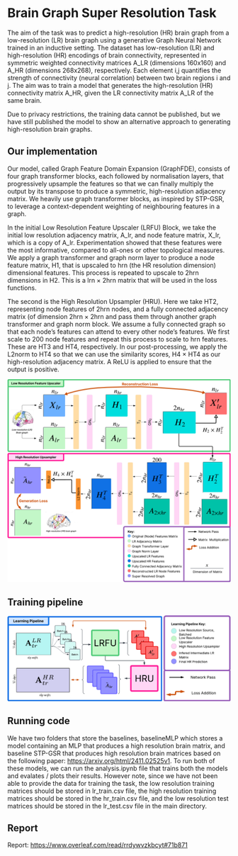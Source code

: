 # Brain Graph Super Resolution Task
The aim of the task was to predict a high-resolution (HR) brain graph from a low-resolution (LR) brain graph using a generative Graph Neural Network trained in an inductive setting.
The dataset has low-resolution (LR) and high-resolution (HR) encodings of brain connectivity, represented in symmetric weighted connectivity matrices A_LR (dimensions 160x160) and A_HR (dimensions 268x268), respectively. Each element i,j quantifies the strength of connectivity (neural correlation) between two brain regions i and j. The aim was to train a model that generates the high-resolution (HR) connectivity matrix A_HR, given the LR connectivity matrix A_LR of the same brain.

Due to privacy restrictions, the training data cannot be published, but we have still published the model to show an alternative approach to generating high-resolution brain graphs. 

## Our implementation 
Our model, called Graph Feature Domain Expansion (GraphFDE), consists of four graph transformer blocks, each followed by normalisation layers, that progressively upsample the features so that we can finally multiply the output by its transpose to produce a symmetric, high-resolution adjacency matrix. We heavily use graph transformer blocks, as inspired by STP-GSR, to leverage a context-dependent weighting of neighbouring features in a graph. 

In the initial Low Resolution Feature Upscaler (LRFU) Block, we take the initial low resolution adjacency matrix, A_lr, and node feature matrix, X_lr, which is a copy of A_lr. Experimentation showed that these features were the most informative, compared to all-ones or other topological measures. We apply a graph transformer and graph norm layer to produce a node feature matrix, H1, that is upscaled to hrn (the HR resolution dimension) dimensional features. This process is repeated to upscale to 2hrn dimensions in H2. This is a lrn × 2hrn matrix that will be used in the loss functions.

The second is the High Resolution Upsampler (HRU). Here we take HT2, representing node features of 2hrn nodes, and a fully connected adjacency matrix (of dimension 2hrn × 2hrn and pass them through another graph transformer and graph norm block. We assume a fully connected graph so that each node’s features can attend to every other node’s features. We first scale to 200 node features and repeat this process to scale to hrn features. These are HT3 and HT4, respectively. In our post-processing, we apply the L2norm to HT4 so that we can use the similarity scores, H4 × HT4 as our high-resolution adjacency matrix. A ReLU is applied to ensure that the output is positive.


![Screenshot](images/arch.png "Model architecture")

## Training pipeline 
![Screenshot](images/lp.png "Training pipeline")

## Running code 
We have two folders that store the baselines, baselineMLP which stores a model containing an MLP that produces a high resolution brain matrix, and baseline STP-GSR that produces high resolution brain matrices based on the following paper: https://arxiv.org/html/2411.02525v1. To run both of these models, we can run the analysis.ipynb file that trains both the models and evalates / plots their results. However note, since we have not been able to provide the data for training the task, the low resolution training matrices should be stored in lr_train.csv file, the high resolution training matrices should be stored in the hr_train.csv file, and the low resolution test matrices should be stored in the lr_test.csv file in the main directory. 
## Report 
Report: https://www.overleaf.com/read/rrdywvzkbcyt#71b871
